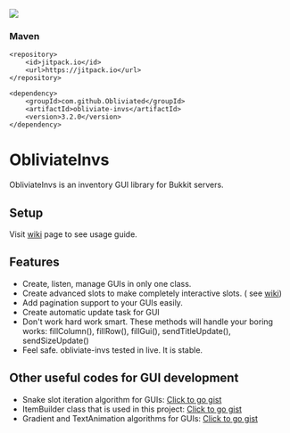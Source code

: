 [![](https://jitpack.io/v/Obliviated/obliviate-invs.svg)](https://jitpack.io/#Obliviated/obliviate-invs)

### Maven

```
<repository>
    <id>jitpack.io</id>
    <url>https://jitpack.io</url>
</repository>

<dependency>
    <groupId>com.github.Obliviated</groupId>
    <artifactId>obliviate-invs</artifactId>
    <version>3.2.0</version>
</dependency>
```

# ObliviateInvs

ObliviateInvs is an inventory GUI library for Bukkit servers.

## Setup

Visit [wiki](https://github.com/Obliviated/obliviate-invs/wiki/) page to see usage guide.

## Features

- Create, listen, manage GUIs in only one class.
- Create advanced slots to make completely interactive slots. (
  see [wiki](https://github.com/Obliviated/obliviate-invs/wiki/Advanced-Slots))
- Add pagination support to your GUIs easily.
- Create automatic update task for GUI
- Don't work hard work smart. These methods will handle your boring works: fillColumn(), fillRow(), fillGui(),
  sendTitleUpdate(), sendSizeUpdate()
- Feel safe. obliviate-invs tested in live. It is stable.

## Other useful codes for GUI development

* Snake slot iteration algorithm for
  GUIs: [Click to go gist](https://gist.github.com/Obliviated/67c241c099d26e933a7662ba906322ce)
* ItemBuilder class that is used in this
  project: [Click to go gist](https://gist.github.com/Obliviated/af71812e9235025be348f2600502d6cd)
* Gradient and TextAnimation algorithms for
  GUIs: [Click to go gist](https://gist.github.com/Obliviated/c741466e33bb359210de3a24bb52c7c6)
